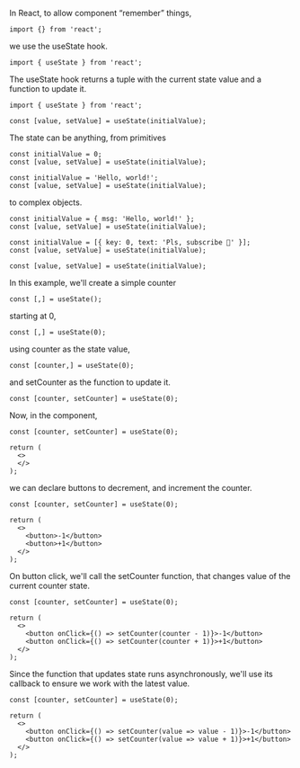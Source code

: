 In React, to allow component “remember” things,

```
import {} from 'react';
```

we use the useState hook.

```
import { useState } from 'react';
```

The useState hook returns a tuple with the current state value and a function to update it.

```
import { useState } from 'react';

const [value, setValue] = useState(initialValue);
```

The state can be anything, from primitives

```
const initialValue = 0;
const [value, setValue] = useState(initialValue);
```

```
const initialValue = 'Hello, world!';
const [value, setValue] = useState(initialValue);
```

to complex objects.

```
const initialValue = { msg: 'Hello, world!' };
const [value, setValue] = useState(initialValue);
```

```
const initialValue = [{ key: 0, text: 'Pls, subscribe 🥺' }];
const [value, setValue] = useState(initialValue);
```

```
const [value, setValue] = useState(initialValue);
```

In this example, we'll create a simple counter

```
const [,] = useState();
```

starting at 0,

```
const [,] = useState(0);
```

using counter as the state value,

```
const [counter,] = useState(0);
```

and setCounter as the function to update it.

```
const [counter, setCounter] = useState(0);
```

Now, in the component,

```
const [counter, setCounter] = useState(0);

return (
  <>
  </>
);
```

we can declare buttons to decrement, and increment the counter.

```
const [counter, setCounter] = useState(0);

return (
  <>
    <button>-1</button>
    <button>+1</button>
  </>
);
```

On button click, we'll call the setCounter function, that changes value of the current counter state.

```
const [counter, setCounter] = useState(0);

return (
  <>
    <button onClick={() => setCounter(counter - 1)}>-1</button>
    <button onClick={() => setCounter(counter + 1)}>+1</button>
  </>
);
```

Since the function that updates state runs asynchronously, we'll use its callback to ensure we work with the latest value.

```
const [counter, setCounter] = useState(0);

return (
  <>
    <button onClick={() => setCounter(value => value - 1)}>-1</button>
    <button onClick={() => setCounter(value => value + 1)}>+1</button>
  </>
);
```
